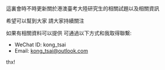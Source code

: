 這裏會時不時更新關於港澳臺考大陸研究生的相關試題以及相關資訊

希望可以幫到大家 請大家持續關注

如果有相關資料可以提供 可通過以下方式和我取得聯繫:

- WeChat ID: kong_tsai
- Email: kong_tsai@outlook.com

thx!
